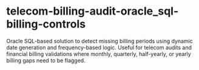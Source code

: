# telecom-billing-audit-oracle_sql-billing-controls
Oracle SQL-based solution to detect missing billing periods using dynamic date generation and frequency-based logic. Useful for telecom audits and financial billing validations where monthly, quarterly, half-yearly, or yearly billing gaps need to be flagged.
